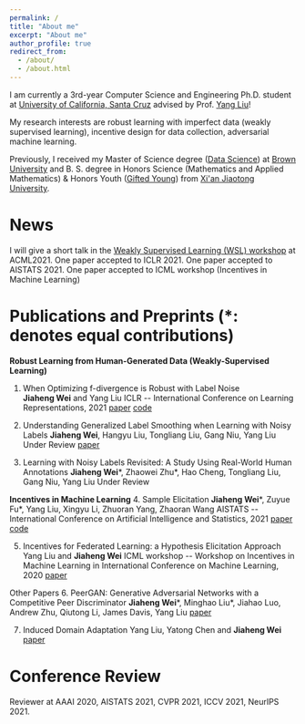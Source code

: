 ```yaml
---
permalink: /
title: "About me"
excerpt: "About me"
author_profile: true
redirect_from: 
  - /about/
  - /about.html
---
```


I am currently a 3rd-year Computer Science and Engineering Ph.D. student at [University of California, Santa Cruz](https://engineering.ucsc.edu/) advised by Prof. [Yang Liu](http://www.yliuu.com/)!

My research interests are robust learning with imperfect data (weakly supervised learning), incentive design for data collection, adversarial machine learning.

Previously, I received my Master of Science degree ([Data Science](https://www.brown.edu/initiatives/data-science/home)) at [Brown University](https://www.brown.edu/) and B. S. degree in Honors Science (Mathematics and Applied Mathematics) & Honors Youth ([Gifted Young](https://en.wikipedia.org/wiki/Special_Class_for_the_Gifted_Young)) from [Xi'an Jiaotong University](http://en.xjtu.edu.cn/).

News
======
I will give a short talk in the [Weakly Supervised Learning (WSL) workshop](https://wsl-workshop.github.io/acml21.html) at ACML2021.
One paper accepted to ICLR 2021.
One paper accepted to AISTATS 2021.
One paper accepted to ICML workshop (Incentives in Machine Learning)


Publications and Preprints
(*: denotes equal contributions)
======
**Robust Learning from Human-Generated Data (Weakly-Supervised Learning)**
1.	When Optimizing f-divergence is Robust with Label Noise  
**Jiaheng Wei** and Yang Liu
ICLR -- International Conference on Learning Representations, 2021
[paper](https://openreview.net/forum?id=WesiCoRVQ15)  [code](https://github.com/weijiaheng/Robust-f-divergence-measures)

2.	Understanding Generalized Label Smoothing when Learning with Noisy Labels
**Jiaheng Wei**, Hangyu Liu, Tongliang Liu, Gang Niu, Yang Liu
Under Review
[paper](https://arxiv.org/abs/2106.04149)  

3.	Learning with Noisy Labels Revisited: A Study Using Real-World Human Annotations
**Jiaheng Wei***, Zhaowei Zhu*, Hao Cheng, Tongliang Liu, Gang Niu, Yang Liu
Under Review

**Incentives in Machine Learning**
4.	Sample Elicitation
**Jiaheng Wei***, Zuyue Fu*, Yang Liu, Xingyu Li, Zhuoran Yang, Zhaoran Wang
AISTATS -- International Conference on Artificial Intelligence and Statistics, 2021
[paper](https://proceedings.mlr.press/v130/wei21c)  [code](https://github.com/weijiaheng/Credible-sample-elicitation)

5.	Incentives for Federated Learning: a Hypothesis Elicitation Approach
Yang Liu and **Jiaheng Wei** 
ICML workshop -- Workshop on Incentives in Machine Learning in International Conference on Machine Learning, 2020
[paper](https://arxiv.org/abs/2007.10596)

Other Papers
6.	PeerGAN: Generative Adversarial Networks with a Competitive Peer Discriminator
**Jiaheng Wei***, Minghao Liu*, Jiahao Luo, Andrew Zhu, Qiutong Li, James Davis, Yang Liu
[paper](https://arxiv.org/abs/2101.07524)

7.	Induced Domain Adaptation
Yang Liu, Yatong Chen and **Jiaheng Wei**
[paper](https://arxiv.org/abs/2107.05911)

Conference Review
======
Reviewer at AAAI 2020, AISTATS 2021, CVPR 2021, ICCV 2021, NeurIPS 2021.


